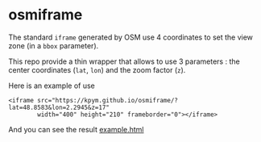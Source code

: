 # osmiframe

The standard `iframe` generated by OSM use 4 coordinates to set the view zone (in a `bbox` parameter).

This repo provide a thin wrapper that allows to use 3 parameters : the center coordinates (`lat`, `lon`) and the zoom factor (`z`).

Here is an example of use

```
<iframe src="https://kpym.github.io/osmiframe/?lat=48.8583&lon=2.2945&z=17"
        width="400" height="210" frameborder="0"></iframe>
```

And you can see the result [example.html](https://kpym.github.io/osmiframe/example.html)
